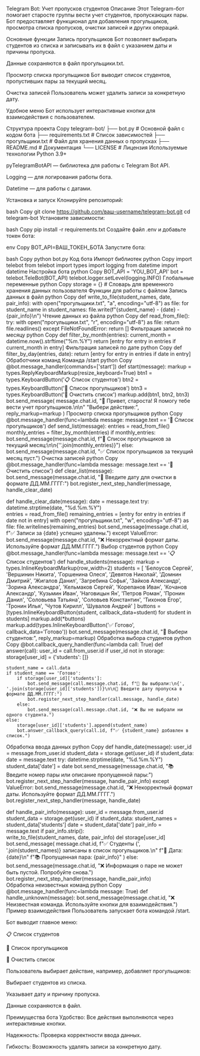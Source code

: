 Telegram Bot: Учет пропусков студентов
Описание
Этот Telegram-бот помогает старосте группы вести учет студентов, пропускающих пары. Бот предоставляет функционал для добавления прогульщиков, просмотра списка пропусков, очистки записей и других операций.

Основные функции
Запись прогульщиков
Бот позволяет выбирать студентов из списка и записывать их в файл с указанием даты и причины пропуска.

Данные сохраняются в файл прогульщики.txt.

Просмотр списка прогульщиков
Бот выводит список студентов, пропустивших пары за текущий месяц.

Очистка записей
Пользователь может удалить записи за конкретную дату.

Удобное меню
Бот использует интерактивные кнопки для взаимодействия с пользователем.

Структура проекта
Copy
telegram-bot/
├── bot.py                # Основной файл с кодом бота
├── requirements.txt      # Список зависимостей
├── прогульщики.txt       # Файл для хранения данных о пропусках
├── README.md             # Документация
└── LICENSE               # Лицензия
Используемые технологии
Python 3.9+

pyTelegramBotAPI — библиотека для работы с Telegram Bot API.

Logging — для логирования работы бота.

Datetime — для работы с датами.

Установка и запуск
Клонируйте репозиторий:

bash
Copy
git clone https://github.com/ваш-username/telegram-bot.git
cd telegram-bot
Установите зависимости:

bash
Copy
pip install -r requirements.txt
Создайте файл .env и добавьте токен бота:

env
Copy
BOT_API=ВАШ_ТОКЕН_БОТА
Запустите бота:

bash
Copy
python bot.py
Код бота
Импорт библиотек
python
Copy
import telebot
from telebot import types
import logging
from datetime import datetime
Настройка бота
python
Copy
BOT_API = 'YOU_BOT_API'
bot = telebot.TeleBot(BOT_API)
telebot.logger.setLevel(logging.INFO)
Глобальные переменные
python
Copy
storage = {}  # Словарь для временного хранения данных пользователя
Функции для работы с файлом
Запись данных в файл
python
Copy
def write_to_file(student_names, date, pair_info):
    with open("прогульщики.txt", "a", encoding="utf-8") as file:
        for student_name in student_names:
            file.write(f"{student_name} - {date} - {pair_info}\n")
Чтение данных из файла
python
Copy
def read_from_file():
    try:
        with open("прогульщики.txt", "r", encoding="utf-8") as file:
            return file.readlines()
    except FileNotFoundError:
        return []
Фильтрация записей по месяцу
python
Copy
def filter_by_month(entries):
    current_month = datetime.now().strftime("%m.%Y")
    return [entry for entry in entries if current_month in entry]
Фильтрация записей по дате
python
Copy
def filter_by_day(entries, date):
    return [entry for entry in entries if date in entry]
Обработчики команд
Команда /start
python
Copy
@bot.message_handler(commands=['start'])
def start(message):
    markup = types.ReplyKeyboardMarkup(resize_keyboard=True)
    btn1 = types.KeyboardButton('📋 Список студентов')
    btn2 = types.KeyboardButton('📜 Список прогульщиков')
    btn3 = types.KeyboardButton('🧹 Очистить список')
    markup.add(btn1, btn2, btn3)
    bot.send_message(
        message.chat.id,
        "👋 Привет, староста! Я помогу тебе вести учет прогульщиков.\n\n"
        "Выбери действие:",
        reply_markup=markup
    )
Просмотр списка прогульщиков
python
Copy
@bot.message_handler(func=lambda message: message.text == '📜 Список прогульщиков')
def send_list(message):
    entries = read_from_file()
    monthly_entries = filter_by_month(entries)
    if monthly_entries:
        bot.send_message(message.chat.id, f"📅 Список прогульщиков за текущий месяц:\n\n{''.join(monthly_entries)}")
    else:
        bot.send_message(message.chat.id, "✅ Список прогульщиков за текущий месяц пуст.")
Очистка записей
python
Copy
@bot.message_handler(func=lambda message: message.text == '🧹 Очистить список')
def clear_list(message):
    bot.send_message(message.chat.id, "📅 Введите дату для очистки в формате ДД.ММ.ГГГГ:")
    bot.register_next_step_handler(message, handle_clear_date)

def handle_clear_date(message):
    date = message.text
    try:
        datetime.strptime(date, "%d.%m.%Y")   
        entries = read_from_file()
        remaining_entries = [entry for entry in entries if date not in entry]
        with open("прогульщики.txt", "w", encoding="utf-8") as file:
            file.writelines(remaining_entries)
        bot.send_message(message.chat.id, f"✅ Записи за {date} успешно удалены.")
    except ValueError:
        bot.send_message(message.chat.id, "❌ Некорректный формат даты. Используйте формат ДД.ММ.ГГГГ.")
Выбор студентов
python
Copy
@bot.message_handler(func=lambda message: message.text == '📋 Список студентов')
def handle_students(message):
    markup = types.InlineKeyboardMarkup(row_width=2)
    students = [
        'Белоусов Сергей', 'Вершинин Никита', 'Горшенина Олеся', 'Девятов Николай',
        'Домнин Дмитрий', 'Жигалов Данил', 'Загребина Софья', 'Зайков Александр',
        'Зорина Александра', 'Кельмаков Сергей', 'Корепанов Иван', 'Кочанов Александр',
        'Кузьмин Иван', 'Наговицын Ян', 'Петров Роман', 'Пронин Данил',
        'Соловьева Татьяна', 'Соловьев Константин', 'Тихонов Егор', 'Тронин Илья',
        'Чутов Кирилл', 'Шувалов Андрей'
    ]
    buttons = [types.InlineKeyboardButton(student, callback_data=student) for student in students]
    markup.add(*buttons)
    markup.add(types.InlineKeyboardButton('✅ Готово', callback_data='Готово'))
    bot.send_message(message.chat.id, "👥 Выбери студентов:", reply_markup=markup)
Обработка выбора студентов
python
Copy
@bot.callback_query_handler(func=lambda call: True)
def answer(call):
    user_id = call.from_user.id
    if user_id not in storage:
        storage[user_id] = {'students': []}
    
    student_name = call.data
    if student_name == 'Готово':
        if storage[user_id]['students']:
            bot.send_message(call.message.chat.id, f"📝 Вы выбрали:\n{', '.join(storage[user_id]['students'])}\n\n📅 Введите дату пропуска в формате ДД.ММ.ГГГГ:")
            bot.register_next_step_handler(call.message, handle_date)
        else:
            bot.send_message(call.message.chat.id, "❌ Вы не выбрали ни одного студента.")
    else:
        storage[user_id]['students'].append(student_name)   
        bot.answer_callback_query(call.id, f"✅ {student_name} добавлен в список.")
Обработка ввода данных
python
Copy
def handle_date(message):
    user_id = message.from_user.id
    student_data = storage.get(user_id)
    if student_data:
        date = message.text
        try:
            datetime.strptime(date, "%d.%m.%Y")  
            student_data['date'] = date
            bot.send_message(message.chat.id, "📚 Введите номер пары или описание пропущенной пары:")
            bot.register_next_step_handler(message, handle_pair_info)
        except ValueError:
            bot.send_message(message.chat.id, "❌ Некорректный формат даты. Используйте формат ДД.ММ.ГГГГ.")
            bot.register_next_step_handler(message, handle_date)   

def handle_pair_info(message):
    user_id = message.from_user.id
    student_data = storage.get(user_id)
    if student_data:
        student_names = student_data['students']
        date = student_data['date']
        pair_info = message.text
        if pair_info.strip():   
            write_to_file(student_names, date, pair_info)
            del storage[user_id]  
            bot.send_message(
                message.chat.id,
                f"✅ Студенты {', '.join(student_names)} записаны в список прогульщиков.\n"
                f"📅 Дата: {date}\n"
                f"📚 Пропущенная пара: {pair_info}"
            )
        else:
            bot.send_message(message.chat.id, "❌ Информация о паре не может быть пустой. Попробуйте снова.")
            bot.register_next_step_handler(message, handle_pair_info)  
Обработка неизвестных команд
python
Copy
@bot.message_handler(func=lambda message: True)
def handle_unknown(message):
    bot.send_message(message.chat.id, "❌ Неизвестная команда. Используйте кнопки для взаимодействия.")
Пример взаимодействия
Пользователь запускает бота командой /start.

Бот выводит главное меню:

📋 Список студентов

📜 Список прогульщиков

🧹 Очистить список

Пользователь выбирает действие, например, добавляет прогульщиков:

Выбирает студентов из списка.

Указывает дату и причину пропуска.

Данные сохраняются в файл.

Преимущества бота
Удобство: Все действия выполняются через интерактивные кнопки.

Надежность: Проверка корректности ввода данных.

Гибкость: Возможность удалять записи за конкретную дату.
